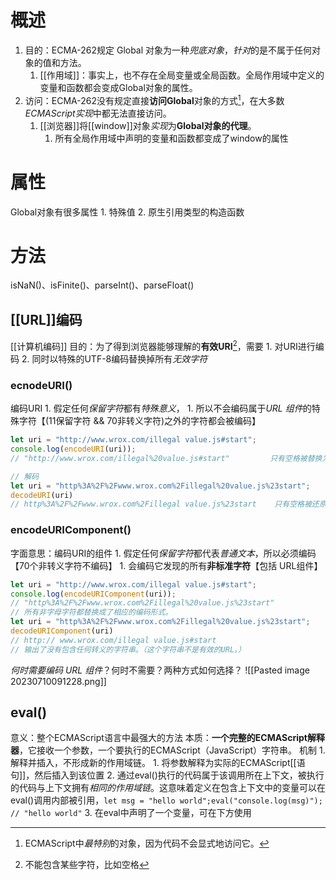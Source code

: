 # 概述
1. 目的：ECMA-262规定 Global 对象为一种*兜底对象*，*针对*的是不属于任何对象的值和方法。
	1. [[作用域]]：事实上，也不存在全局变量或全局函数。全局作用域中定义的变量和函数都会变成Global对象的属性。
2. 访问：ECMA-262没有规定直接**访问Global**对象的方式[^2]，在大多数*ECMAScript实现*中都无法直接访问。
	1. [[浏览器]]将[[window]]对象*实现*为**Global对象的代理**。
		1. 所有全局作用域中声明的变量和函数都变成了window的属性
# 属性
Global对象有很多属性
	1. 特殊值
	2. 原生引用类型的构造函数
# 方法
isNaN()、isFinite()、parseInt()、parseFloat()
## [[URL]]编码
[[计算机编码]] 
目的：为了得到浏览器能够理解的**有效URI**[^1]，需要
	1. 对URI进行编码
	2. 同时以特殊的UTF-8编码替换掉所有*无效字符* 
### ecnodeURI()
编码URI
	1. 假定任何*保留字符*都有*特殊意义*，
		1. 所以不会编码属于*URL 组件*的特殊字符【(11保留字符 && 70非转义字符)之外的字符都会被编码】
```js
let uri = "http://www.wrox.com/illegal value.js#start";
console.log(encodeURI(uri));  
// "http://www.wrox.com/illegal%20value.js#start"         只有空格被替换为%20

// 解码
let uri = "http%3A%2F%2Fwww.wrox.com%2Fillegal%20value.js%23start";
decodeURI(uri)   
// http%3A%2F%2Fwww.wrox.com%2Fillegal value.js%23start    只有空格被还原
```
### encodeURIComponent()
字面意思：编码URI的组件
	1. 假定任何*保留字符*都代表*普通文本*，所以必须编码【70个非转义字符不编码】
		1. 会编码它发现的所有**非标准字符**【包括 URL组件】
```js
let uri = "http://www.wrox.com/illegal value.js#start";
console.log(encodeURIComponent(uri));   
// "http%3A%2F%2Fwww.wrox.com%2Fillegal%20value.js%23start"
// 所有非字母字符都替换成了相应的编码形式。
let uri = "http%3A%2F%2Fwww.wrox.com%2Fillegal%20value.js%23start";
decodeURIComponent(uri)   
// http:// www.wrox.com/illegal value.js#start
// 输出了没有包含任何转义的字符串。（这个字符串不是有效的URL。）
```
*何时需要编码 URL 组件*？何时不需要？两种方式如何选择？
![[Pasted image 20230710091228.png]]
## eval()
意义：整个ECMAScript语言中最强大的方法
本质：**一个完整的ECMAScript解释器**，它接收一个参数，一个要执行的ECMAScript（JavaScript）字符串。
机制
	1. 解释并插入，不形成新的作用域链。
		1. 将参数解释为实际的ECMAScript[[语句]]，然后插入到该位置
		2. 通过eval()执行的代码属于该调用所在上下文，被执行的代码与上下文拥有*相同的作用域链*。这意味着定义在包含上下文中的变量可以在eval()调用内部被引用，`let msg = "hello world";eval("console.log(msg)");  // "hello world"` 
		3. 在eval中声明了一个变量，可在下方使用

[^1]: 不能包含某些字符，比如空格
[^2]: ECMAScript中*最特别*的对象，因为代码不会显式地访问它。